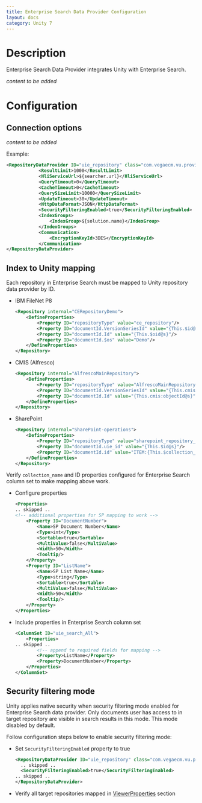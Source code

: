 ```yaml
---
title: Enterprise Search Data Provider Configuration
layout: docs
category: Unity 7
---
```


# Description

Enterprise Search Data Provider integrates Unity with Enterprise Search. 

*content to be added*

# Configuration

## Connection options

*content to be added*  

Example:

```xml
<RepositoryDataProvider ID="uie_repository" class="com.vegaecm.vu.providers.uie.hli.Provider">
            <ResultLimit>1000</ResultLimit>
            <HliServiceUrl>${searcher.url}</HliServiceUrl>
            <QueryTimeout>0</QueryTimeout>
            <CacheTimeout>0</CacheTimeout>
            <QuerySizeLimit>10000</QuerySizeLimit>
            <UpdateTimeout>30</UpdateTimeout>
            <HttpDataFormat>JSON</HttpDataFormat>
            <SecurityFilteringEnabled>true</SecurityFilteringEnabled>
            <IndexGroups>
                <IndexGroup>${solution.name}</IndexGroup>
            </IndexGroups>
            <Communication>
                <EncryptionKeyId>3DES</EncryptionKeyId>
            </Communication>
</RepositoryDataProvider>
```

## Index to Unity mapping

Each repository in Enterprise Search must be mapped to Unity repository data provider by ID. 

- IBM FileNet P8  
    
    ```xml
    <Repository internal="CERepositoryDemo">                    
        <DefineProperties>                        
            <Property ID="repositoryType" value="ce_repository"/>						
            <Property ID="documentId.VersionSeriesId" value="{This.$id@s}"/>                        
            <Property ID="documentId.Id" value="{This.$oid@s}"/>                        
            <Property ID="documentId.$os" value="Demo"/>                    
        </DefineProperties>                
    </Repository>  
    ```

- CMIS (Alfresco)
      
    ```xml
    <Repository internal="AlfrescoMainRepository">                    
        <DefineProperties>                        
            <Property ID="repositoryType" value="AlfrescoMainRepository"/>						
            <Property ID="documentId.VersionSeriesId" value="{This.cmis:versionSeriesId@s}"/>						
            <Property ID="documentId.Id" value="{This.cmis:objectId@s}"/>                    
        </DefineProperties>               
    </Repository> 
    ```

- SharePoint
        
    ```xml
    <Repository internal="SharePoint-operations">
        <DefineProperties>
            <Property ID="repositoryType" value="sharepoint_repository_operations"/>
            <Property ID="documentId.uie_id" value="{This.$id@s}"/>
            <Property ID="documentId.id" value="ITEM:{This.$collection_name@s}\{This.ID@i}"/>
        </DefineProperties>
    </Repository>
    ```

Verify `collection_name` and ID properties configured for Enterprise Search column set to make mapping above work.
 
- Configure properties
        
    ```xml
    <Properties>
    .. skipped ..
    <!-- additional properties for SP mapping to work -->
        <Property ID="DocumentNumber">
            <Name>SP Document Number</Name>
            <Type>int</Type>
            <Sortable>true</Sortable>
            <MultiValue>false</MultiValue>
            <Width>50</Width>
            <Tooltip/>
        </Property>
        <Property ID="ListName">
            <Name>SP List Name</Name>
            <Type>string</Type>
            <Sortable>true</Sortable>
            <MultiValue>false</MultiValue>
            <Width>50</Width>
            <Tooltip/>
        </Property>
    </Properties>
    ```

- Include properties in Enterprise Search column set
    
    ```xml
    <ColumnSet ID="uie_search_All">
        <Properties>
    .. skipped ..
            <!-- append to required fields for mapping -->
            <Property>ListName</Property>
            <Property>DocumentNumber</Property>
        </Properties>
    </ColumnSet>
    ```

## Security filtering mode 

Unity applies native security when security filtering mode enabled for Enterprise Search data provider.
Only documents user has access to in target repository are visible in search results in this mode. 
This mode disabled by default.

Follow configuration steps below to enable security filtering mode:  

- Set `SecurityFilteringEnabled` property to true
    
    ```xml
    <RepositoryDataProvider ID="uie_repository" class="com.vegaecm.vu.providers.uie.hli.Provider">
      .. skipped ..
      <SecurityFilteringEnabled>true</SecurityFilteringEnabled>
    .. skipped ..
    </RepositoryDataProvider>
    ```

- Verify all target repositories mapped in [ViewerProperties](#index-to-unity-mapping) section

